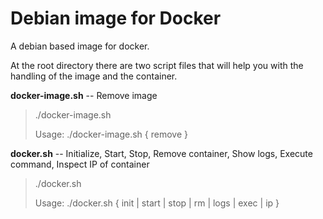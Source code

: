 # Debian image for Docker

A debian based image for docker.

At the root directory there are two script files that will help you with the handling of the image and the container.

**docker-image.sh** -- Remove image

> ./docker-image.sh 
> 
> Usage: ./docker-image.sh { remove }

**docker.sh** -- Initialize, Start, Stop, Remove container, Show logs, Execute command, Inspect IP of container

> ./docker.sh 
> 
> Usage: ./docker.sh { init | start | stop | rm | logs | exec | ip }
